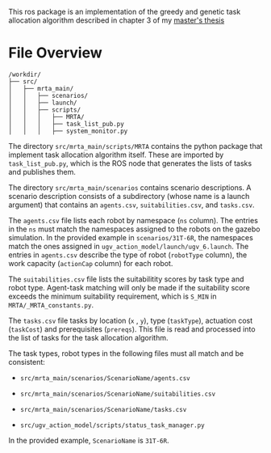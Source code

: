 This ros package is an implementation of the greedy and genetic task allocation algorithm described in chapter 3 of my [master's thesis](https://github.com/albud187/optimized_task_coord/blob/main/.thesis/Budiman_Alfa_2023_Thesis.pdf)


# File Overview
```
/workdir/
├── src/
│   ├── mrta_main/
│   │   ├── scenarios/
│   │   ├── launch/
│   │   ├── scripts/
│   │   │   ├── MRTA/
│   │   │   ├── task_list_pub.py
│   │   │   ├── system_monitor.py
```

The directory `src/mrta_main/scripts/MRTA` contains the python package that implement task allocation algorithm itself. These are imported by `task_list_pub.py`, which is the ROS node that generates the lists of tasks and publishes them.

The directory `src/mrta_main/scenarios` contains scenario descriptions. A scenario description consists of a subdirectory (whose name is a launch argument) that contains an `agents.csv`, `suitabilities.csv`, and `tasks.csv`.

The  `agents.csv` file lists each robot by namespace (`ns` column). The entries in the `ns` must match the namespaces assigned to the robots on the gazebo simulation. In the provided example in `scenarios/31T-6R`, the namespaces match the ones assigned in `ugv_action_model/launch/ugv_6.launch`. The entries in `agents.csv` describe the type of robot (`robotType` column), the work capacity (`actionCap` column) for each robot.

The `suitabilities.csv` file lists the suitabilitity scores by task type and robot type. Agent-task matching will only be made if the suitability score exceeds the minimum suitability requirement, which is `S_MIN` in `MRTA/_MRTA_constants.py`.

The `tasks.csv` file tasks by location (`x` , `y`), type (`taskType`), actuation cost (`taskCost`) and prerequisites (`prereqs`). This file is read and processed into the list of tasks for the task allocation algorithm.

The task types, robot types in the following files must all match and be consistent:

- `src/mrta_main/scenarios/ScenarioName/agents.csv`
  
- `src/mrta_main/scenarios/ScenarioName/suitabilities.csv`
  
- `src/mrta_main/scenarios/ScenarioName/tasks.csv`
  
- `src/ugv_action_model/scripts/status_task_manager.py`

In the provided example, `ScenarioName` is `31T-6R`.
 
